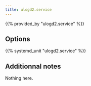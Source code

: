```yaml
---
title: ulogd2.service
---
```


{{% provided_by "ulogd2.service" %}}

## Options

{{% systemd_unit "ulogd2.service" %}}

## Additionnal notes

Nothing here.